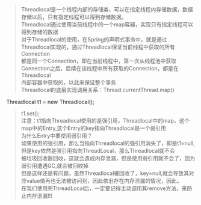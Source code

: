 > Threadlocal是一个线程内部的存储类，可以在指定线程内存储数据，数据存储以后，只有指定线程可以得到存储数据。  
> Threadlocal通过使用当前线程中的一个map容器，实现只有指定线程可以得到存储的数据  
> 对于Threadlocal的使用，在Spring的声明式事务中，就是通过Threadlocal实现的，通过Threadlocal保证当前线程中获取的所有Connection  
>都是同一个Connection，即在当前线程中，第一次从线程池中获取Connection之后，后续在该线程中所有获取的Connection，都是在Threadlocal  
>内部容器中获取的，以此来保证整个事务  
>Threadlocal的底层实现调用关系：Thread.currentThread.map() 
>
>
Threadlocal t1 = new Threadlocal();  
 >t1.set();  
 >注意：t1指向Threadlocal使用的是强引用，Threadlocal中的map，这个map中的Entry,这个Entry的key指向Threadlocal是一个弱引用  
 >为什么Entry中要使用弱引用？  
 >如果使用的强引用，那么当指向Threadlocal的强引用消失了，即是t1=null,但是key依然是强引用指向ThreadLocal，那么Threadlocal就不会  
 >被垃圾回收器回收，这就会造成内存泄漏，但是使用弱引用就不会了，因为弱引用遭遇GC,就会被回收掉  
 >但是这样还是有问题，虽然Threadlocal被回收了，key=null,就会导致其对应value值再也无法被访问到，因此依旧存在内存泄漏的情况，因此，  
 >在我们使用完ThreadLocal后，一定要记得主动调用其remove方法，来防止内存泄漏!!! 